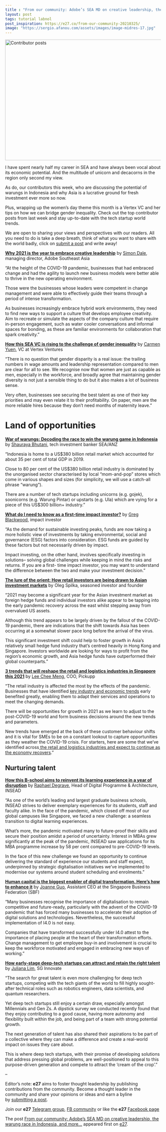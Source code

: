 ```yaml
---
title : "From our community: Adobe’s SEA MD on creative leadership, the warung race in Indonesia, and more…"
layout: post
tags: tutorial labnol
post_inspiration: https://e27.co/from-our-community-20210325/
image: "https://sergio.afanou.com/assets/images/image-midres-17.jpg"
---
```


<img loading="lazy" class="aligncenter wp-image-364788 size-full" src="https://e27.co/wp-content/uploads/2020/11/Contributor-of-the-week.jpg" alt="Contributor posts" width="690" height="390" />
<p>I have spent nearly half my career in SEA and have always been vocal about its economic potential. And the multitude of unicorn and decacorns in the region only second my view.</p>
<p>As do, our contributors this week, who are discussing the potential of warungs in Indonesia and why Asia is a lucrative ground for fresh investment ever more so now.</p>
<p>Plus, wrapping up the women&#8217;s day theme this month is a Vertex VC and her tips on how we can bridge gender inequality. Check out the top contributor posts from last week and stay up-to-date with the tech startup world trends.</p>
<p>We are open to sharing your views and perspectives with our readers. All you need to do is take a deep breath, think of what you want to share with the world badly, click on <span class="s1"><a rel="follow" rel="follow" href="https://e27.co/contributor"><span class="s2">submit a post</span></a> and write away!</span></p>
<p><a rel="follow" href="https://e27.co/why-2021-is-the-year-to-embrace-creative-leadership-20210325/"><strong>Why 2021 is the year to embrace creative leadership</strong></a> by <a rel="follow" href="https://e27.co/user/simon.dale/">Simon Dale</a>, managing director, Adobe Southeast Asia</p>
<p>&#8220;At the height of the COVID-19 pandemic, businesses that had embraced change and had the agility to launch new business models were better able to thrive in the new operating environment.</p>
<p>Those were the businesses whose leaders were competent in change management and were able to effectively guide their teams through a period of intense transformation.</p>
<p>As businesses increasingly embrace hybrid work environments, they need to find new ways to support a culture that develops employee creativity. Aim to recreate or simulate the aspects of the company culture that require in-person engagement, such as water cooler conversations and informal spaces for bonding, as these are familiar environments for collaboration that spark creativity.&#8221;</p>
<p><a rel="follow" href="https://e27.co/rising-to-the-challenge-of-gender-equality-20210319/"><strong>How this SEA VC is rising to the challenge of gender inequality</strong></a> by <a rel="follow" href="https://e27.co/user/carmen.yuen/">Carmen Yuen</a>, VC at Vertex Ventures</p>
<p>&#8220;There is no question that gender disparity is a real issue: the trailing numbers in wage amounts and leadership representation compared to men are clear for all to see. We recognise now that women are just as capable as men, especially in the workforce, and broadly agree that maintaining gender diversity is not just a sensible thing to do but it also makes a lot of business sense.</p>
<p>Very often, businesses see securing the best talent as one of their key priorities and may even relate it to their profitability. On paper, men are the more reliable hires because they don’t need months of maternity leave.&#8221;</p>
<h1>Land of opportunities</h1>
<p><a rel="follow" href="https://e27.co/war-of-warungs-decoding-the-race-to-win-the-warung-game-in-indonesia-20210319/"><strong>War of warungs: Decoding the race to win the warung game in Indonesia</strong></a> by <a rel="follow" href="https://e27.co/user/shauraya.bhutani/">Shauraya Bhutani</a>, tech investment banker SEA/ANZ</p>
<p>&#8220;Indonesia is home to a US$380 billion retail market which accounted for about 35 per cent of total GDP in 2019.</p>
<p>Close to 80 per cent of the US$380 billion retail industry is dominated by the unorganised sector characterised by local “mom-and-pop” stores which come in various shapes and sizes (for simplicity, we will use a catch-all phrase “warung“).</p>
<p>There are a number of tech startups including unicorns (e.g. gojek), soonicorns (e.g. Warung Pintar) or upstarts (e.g. Ula) which are vying for a piece of this US$300 billion+ industry.&#8221;</p>
<p><a rel="follow" href="https://e27.co/what-to-know-as-a-first-time-impact-investor-20210323/"><strong>What do I need to know as a first-time impact investor?</strong></a> by <a rel="follow" href="https://e27.co/user/greg.blackwood/">Greg Blackwood</a>, impact investor</p>
<p>&#8220;As the demand for sustainable investing peaks, funds are now taking a more holistic view of investments by taking environmental, social and governance (ESG) factors into consideration. ESG funds are guided by these factors but not necessarily driven by impact.</p>
<p>Impact investing, on the other hand, involves specifically investing in solutions– solving global challenges while keeping in mind the risks and returns. If you are a first- time impact investor, you may want to understand the difference between the two and make your investment decision.&#8221;</p>
<p><a rel="follow" href="https://e27.co/the-lure-of-the-orient-how-retail-investors-are-being-drawn-to-asian-investment-markets-20210324/"><strong>The lure of the orient: How retail investors are being drawn to Asian investment markets</strong></a> by Oleg Spilka, seasoned investor and founder</p>
<p>&#8220;2021 may become a significant year for the Asian investment market as foreign hedge funds and individual investors alike appear to be tapping into the early pandemic recovery across the east whilst stepping away from overvalued US assets.</p>
<p>Although this trend appears to be largely driven by the fallout of the COVID-19 pandemic, there are indications that the shift towards Asia has been occurring at a somewhat slower pace long before the arrival of the virus.</p>
<p>This significant investment shift could help to foster growth in Asia’s relatively small hedge fund industry that’s centred heavily in Hong Kong and Singapore. Investors worldwide are looking for ways to profit from the region’s economic growth, and Asia hedge funds have outperformed their global counterparts.&#8221;</p>
<p><a rel="follow" href="https://e27.co/3-trends-that-will-reshape-the-retail-and-logistics-industries-in-singapore-this-2021-20210323/"><strong>3 trends that will reshape the retail and logistics industries in Singapore this 2021</strong></a> by <a rel="follow" href="https://e27.co/user/lee.chee.meng/">Lee Chee Meng</a>, COO, Pickupp</p>
<p>&#8220;The retail industry is affected the most by the effects of the pandemic. Businesses that have identified <a rel="follow" href="https://www.jpmorgan.com/commercial-banking/insights/5-economic-trends-to-watch-in-2020" rel="follow">key industry and economic trends</a> early benefited greatly, enabling them to adapt their services and operations to meet the changing demands.</p>
<p>There will be opportunities for growth in 2021 as we learn to adjust to the post-COVID-19 world and form business decisions around the new trends and parameters.</p>
<p>New trends have emerged at the back of these customer behaviour shifts and it is vital for SMEs to be on a constant lookout to capture opportunities as they weather the COVID-19 crisis. For starters, here are some that we’ve identified across<a rel="follow" href="https://e27.co/addressing-the-logistics-challenges-of-transporting-the-covid-19-vaccines-in-and-out-of-asia-20201201/" rel="follow"> the retail and logistics industries and expect to continue as the economy recovers</a>.&#8221;</p>
<h2>Nurturing talent</h2>
<p><a rel="follow" href="https://e27.co/how-and-why-this-b-school-reinvented-its-learning-experience-in-a-year-of-disruption-20210325/"><strong>How this B-school aims to reinvent its learning experience in a year of disruption</strong></a> by <a rel="follow" href="https://e27.co/user/raphael.degrave/">Raphael Degrave</a>, Head of Digital Programme &amp; Architecture, INSEAD</p>
<p>&#8220;As one of the world’s leading and largest graduate business schools, INSEAD strives to deliver exemplary experiences for its students, staff and faculty alike. In the face of the pandemic, which closed off most of our global campuses like Singapore, we faced a new challenge: a seamless transition to digital learning experiences.</p>
<p>What’s more, the pandemic motivated many to future-proof their skills and secure their position amidst a period of uncertainty. Interest in MBAs grew significantly at the peak of the pandemic, INSEAD saw applications for its MBA programme increase by 58 per cent compared to pre-COVID-19 levels.</p>
<p>In the face of this new challenge we found an opportunity to continue delivering the standard of experience our students and staff expect, underpinned by strategic digitalisation initiatives we’ve implemented to modernise our systems around student scheduling and enrolments.&#8221;</p>
<p><a rel="follow" href="https://e27.co/human-capital-is-the-biggest-enabler-of-digital-transformation-heres-how-to-enhance-it-20210322/"><strong>Human capital is the biggest enabler of digital transformation. Here’s how to enhance it</strong></a> by <a rel="follow" href="https://e27.co/user/joanne.guo/">Joanne Guo</a>, Assistant CEO at the Singapore Business Federation (SBF)</p>
<p>&#8220;Many businesses recognise the importance of digitalisation to remain competitive and future-ready, particularly with the advent of the COVID-19 pandemic that has forced many businesses to accelerate their adoption of digital solutions and technologies. Nevertheless, the successful implementation of I4.0 is not easy.</p>
<p>Companies that have transformed successfully under I4.0 attest to the importance of placing people at the heart of their transformation efforts. Change management to get employee buy-in and involvement is crucial to keep the workforce motivated and engaged in embracing new ways of working.&#8221;</p>
<p><a rel="follow" href="https://e27.co/how-can-early-stage-deep-tech-startups-attract-and-retain-the-right-talent-20210324/"><strong>How early-stage deep-tech startups can attract and retain the right talent</strong></a> by <a rel="follow" href="https://e27.co/user/juliana.lim/">Juliana Lim</a>, SG Innovate</p>
<p>&#8220;The search for great talent is even more challenging for deep tech startups, competing with the tech giants of the world to fill highly sought-after technical roles such as robotics engineers, data scientists, and quantum researchers.</p>
<p>Yet deep tech startups still enjoy a certain draw, especially amongst Millennials and Gen Zs. A dipstick survey we conducted recently found that they enjoy contributing to a good cause, having more autonomy and flexibility built within the job, and being part of a team with strong potential growth.</p>
<p>The next generation of talent has also shared their aspirations to be part of a collective where they can make a difference and create a real-world impact on issues they care about.</p>
<p>This is where deep tech startups, with their promise of developing solutions that address pressing global problems, are well-positioned to appeal to this purpose-driven generation and compete to attract the ‘cream of the crop’.&#8221;</p>
<p>&#8211;</p>
<p class="p1"><span class="s1">Editor’s note: <strong>e27</strong> aims to foster thought leadership by publishing contributions from the community. Become a thought leader in the community and share your opinions or ideas and earn a byline by <a rel="follow" rel="follow" href="https://e27.co/contributor"><span class="s2">submitting a post</span></a>.</span></p>
<p class="p1"><span class="s1">Join our <strong>e27</strong> <a rel="follow" href="https://t.me/joinchat/HmTbfBcGCZeykhM8NOlQ-g"><span class="s2">Telegram group</span></a>, <a rel="follow" href="https://www.facebook.com/groups/e27co/permalink/886904662065955/">FB community</a> or like the <strong>e27</strong> <a rel="follow" href="https://www.facebook.com/e27/?ref=your_pages"><span class="s2">Facebook page</span></a></span></p>
<p>The post <a rel="nofollow" href="https://e27.co/from-our-community-20210325/">From our community: Adobe&#8217;s SEA MD on creative leadership, the warung race in Indonesia, and more&#8230;</a> appeared first on <a rel="nofollow" href="https://e27.co">e27</a>.</p>
